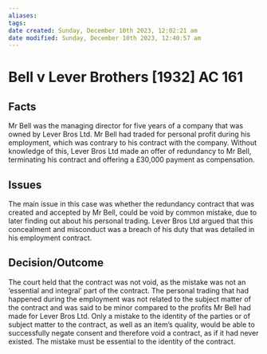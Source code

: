```yaml
---
aliases: 
tags: 
date created: Sunday, December 10th 2023, 12:02:21 am
date modified: Sunday, December 10th 2023, 12:40:57 am
---
```


# Bell v Lever Brothers [1932] AC 161

## Facts

Mr Bell was the managing director for five years of a company that was owned by Lever Bros Ltd. Mr Bell had traded for personal profit during his employment, which was contrary to his contract with the company. Without knowledge of this, Lever Bros Ltd made an offer of redundancy to Mr Bell, terminating his contract and offering a £30,000 payment as compensation.

## Issues

The main issue in this case was whether the redundancy contract that was created and accepted by Mr Bell, could be void by common mistake, due to later finding out about his personal trading. Lever Bros Ltd argued that this concealment and misconduct was a breach of his duty that was detailed in his employment contract.

## Decision/Outcome

The court held that the contract was not void, as the mistake was not an ‘essential and integral’ part of the contract. The personal trading that had happened during the employment was not related to the subject matter of the contract and was said to be minor compared to the profits Mr Bell had made for Lever Bros Ltd. Only a mistake to the identity of the parties or of subject matter to the contract, as well as an item’s quality, would be able to successfully negate consent and therefore void a contract, as if it had never existed. The mistake must be essential to the identity of the contract.
